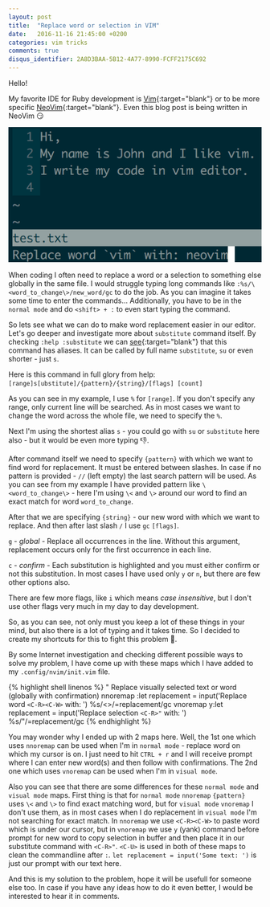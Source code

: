 ```yaml
---
layout: post
title:  "Replace word or selection in VIM"
date:   2016-11-16 21:45:00 +0200
categories: vim tricks
comments: true
disqus_identifier: 2A8D3BAA-5B12-4A77-8990-FCFF2175C692
---
```


Hello!

My favorite IDE for Ruby development is [Vim][vim]{:target="blank"} or to be more specific [NeoVim][neovim]{:target="blank"}.
Even this blog post is being written in NeoVim :smirk:

![](/images/2016/neovim-word-replacement-mappings.png)

When coding I often need to replace a word or a selection to something else globally in the same file.
I would struggle typing long commands like `:%s/\<word_to_change\>/new_word/gc` to do the job.
As you can imagine it takes some time to enter the commands...
Additionally, you have to be in the `normal mode` and do `<shift> + :` to even start typing the command.

So lets see what we can do to make word replacement easier in our editor.
Let's go deeper and investigate more about `substitute` command itself.
By checking `:help :substitute` we can [see][substitute-help]{:target="blank"}
that this command has aliases. It can be called by full name `substitute`, `su` or even shorter - just `s`.

Here is this command in full glory from help: `[range]s[ubstitute]/{pattern}/{string}/[flags] [count]`

As you can see in my example, I use `%` for `[range]`. If you don't specify any range, only current line will be searched.
As in most cases we want to change the word across the whole file, we need to specify the `%`.

Next I'm using the shortest alias `s` - you could go with `su` or `substitute` here also - but it would be even more typing :thumbsdown:.

After command itself we need to specify `{pattern}` with which we want to find word for replacement. It must be entered between slashes.
In case if no pattern is provided - `//` (left empty) the last search pattern will be used.
As you can see from my example I have provided pattern like `\<word_to_change\>` - here I'm using `\<` and `\>` around our word
to find an exact match for word `word_to_change`.

After that we are specifying `{string}` - our new word with which we want to replace. And then after last slash `/` I use `gc` `[flags]`.

`g` - *global* - Replace all occurrences in the line.  Without this argument, replacement occurs only for the first occurrence in each line.

`c` - *confirm* - Each substitution is highlighted and you must either confirm or not this substitution. In most cases I have used only 
`y` or `n`, but there are few other options also.

There are few more flags, like `i` which means *case insensitive*, but I don't use other flags very much in my day to day development.

So, as you can see, not only must you keep a lot of these things in your mind, but also there is a lot of typing and it takes time.
So I decided to create my shortcuts for this to fight this problem :muscle:.

By some Internet investigation and checking different possible ways to solve my problem, I have come up with these maps which
I have added to my `.config/nvim/init.vim` file.

{% highlight shell linenos %}
" Replace visually selected text or word (globally with confirmation)
nnoremap <C-r> :<C-U>let replacement = input('Replace word `<C-R><C-W>` with: ') <bar> %s/\<<C-R><C-W>\>/\=replacement/gc<CR>
vnoremap <C-r> y:<C-U>let replacement = input('Replace selection `<C-R>"` with: ') <bar> %s/<C-R>"/\=replacement/gc<CR>
{% endhighlight %}

You may wonder why I ended up with 2 maps here.
Well, the 1st one which uses `nnoremap` can be used when I'm in `normal mode` - replace word on which my cursor is on.
I just need to hit `CTRL + r` and I will receive prompt where I can enter new word(s) and then follow with confirmations.
The 2nd one which uses `vnoremap` can be used when I'm in `visual mode`.

Also you can see that there are some differences for these `normal mode` and `visual mode` maps.
First thing is that for `normal mode` `nnoremap` `{pattern}` uses `\<` and `\>` to find exact matching word, but for `visual mode`
`vnoremap` I don't use them, as in most cases when I do replacement in `visual mode` I'm not searching for exact match.
In `nnoremap` we use `<C-R><C-W>` to paste word which is under our cursor, but in `vnoremap` we use `y` (yank) command before prompt
for new word to copy selection in buffer and then place it in our substitute command with `<C-R>"`.
`<C-U>` is used in both of these maps to clean the commandline after `:`. `let replacement = input('Some text: ')` is just our prompt with
our text here.

And this is my solution to the problem, hope it will be usefull for someone else too. In case if you have any ideas how to do it even better,
I would be interested to hear it in comments.

[vim]:             http://www.vim.org/
[neovim]:          https://neovim.io/
[substitute-help]: http://vimdoc.sourceforge.net/htmldoc/change.html#:substitute
